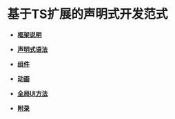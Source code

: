 # 基于TS扩展的声明式开发范式<a name="ZH-CN_TOPIC_0000001218822657"></a>

-   **[框架说明](ts-framework-framework.md)**  

-   **[声明式语法](ts-declarative-syntax.md)**  

-   **[组件](ts-components.md)**  

-   **[动画](ts-animation.md)**  

-   **[全局UI方法](ts-global-ui-methods.md)**  

-   **[附录](ts-appendix.md)**  


